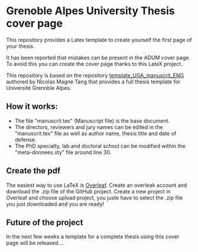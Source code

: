 # Grenoble Alpes University Thesis cover page
This repository provides a Latex template to create yourself the first page of your thesis.

It has been reported that mistakes can be present in the ADUM cover page. To avoid this you can create the cover page thanks to this LateX project.

This repository is based on the repository [template_UGA_manuscrit_ENG](https://github.com/nicomagnet/template_UGA_manuscrit_ENG) authored by Nicolas Magne Tang that provides a full thesis template for Université Grenoble Alpes.

## How it works:
- The file "manuscrit.tex" (Manuscript file) is the base document.
- The directors, reviewers and jury names can be edited in the "manuscrit.tex" file as well as author name, thesis title and date of defense.
- The PhD specialty, lab and doctoral school can be modified within the "meta-donnees.sty" file around line 30.

## Create the pdf
The easiest way to use LaTeX is [Overleaf](https://www.overleaf.com). 
Create an overleak account and download the .zip file of the GitHub project. 
Create a new project in Overleaf and choose upload project, you juste have to select the .zip file you just downloaded and you are ready!

## Future of the project
In the next few weeks a template for a complete thesis using this cover page will be released....
